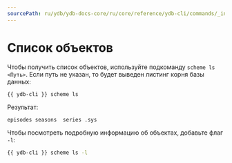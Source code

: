 ```yaml
---
sourcePath: ru/ydb/ydb-docs-core/ru/core/reference/ydb-cli/commands/_includes/scheme-ls/intro.md
---
```

# Список объектов

Чтобы получить список объектов, используйте подкоманду `scheme ls <Путь>`. Если путь не указан, то будет выведен листинг корня базы данных:

```bash
{{ ydb-cli }} scheme ls
```

Результат:

```text
episodes seasons  series .sys
```

Чтобы посмотреть подробную информацию об объектах, добавьте флаг `-l`:

```bash
{{ ydb-cli }} scheme ls -l
```
